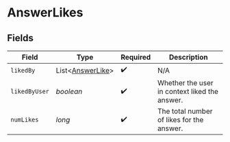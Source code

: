 # AnswerLikes


## Fields

| Field                                                      | Type                                                       | Required                                                   | Description                                                |
| ---------------------------------------------------------- | ---------------------------------------------------------- | ---------------------------------------------------------- | ---------------------------------------------------------- |
| `likedBy`                                                  | List\<[AnswerLike](../../models/components/AnswerLike.md)> | :heavy_check_mark:                                         | N/A                                                        |
| `likedByUser`                                              | *boolean*                                                  | :heavy_check_mark:                                         | Whether the user in context liked the answer.              |
| `numLikes`                                                 | *long*                                                     | :heavy_check_mark:                                         | The total number of likes for the answer.                  |